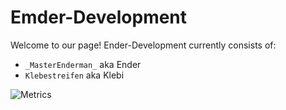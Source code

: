 # Emder-Development

Welcome to our page! Ender-Development currently consists of:
- `_MasterEnderman_` aka Ender
- `Klebestreifen` aka Klebi

![Metrics](https://metrics.lecoq.io/Ender-Development?template=classic&activity=1&introduction=1&base=header%2C%20activity%2C%20community%2C%20repositories%2C%20metadata&base.indepth=false&base.hireable=false&base.skip=false&activity=false&activity.limit=5&activity.load=300&activity.days=14&activity.visibility=all&activity.timestamps=true&activity.filter=all&introduction=false&introduction.title=true&config.timezone=Europe%2FBerlin)
